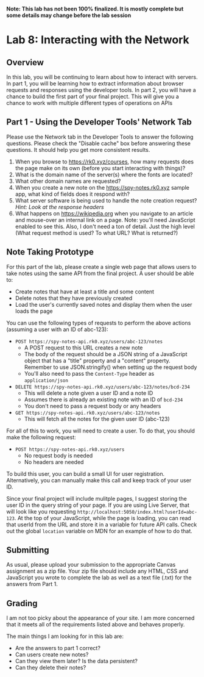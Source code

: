 **Note: This lab has not been 100% finalized. It is mostly complete but some details may change before the lab session**

# Lab 8: Interacting with the Network

## Overview

In this lab, you will be continuing to learn about how to interact with servers. In part 1, you will be learning how to extract information about browser requests and responses using the developer tools. In part 2, you will have a chance to build the first part of your final project. This will give you a chance to work with multiple different types of operations on APIs

## Part 1 - Using the Developer Tools' Network Tab

Please use the Network tab in the Developer Tools to answer the following questions. Please check the "Disable cache" box before answering these questions. It should help you get more consistent results.

1. When you browse to <https://rk0.xyz/courses>, how many requests does the page make on its own (before you start interacting with things)?
1. What is the domain name of the server(s) where the fonts are located?
1. What other domain names are requested?
1. When you create a new note on the <https://spy-notes.rk0.xyz> sample app, what kind of fields does it respond with?
1. What server software is being used to handle the note creation request? *Hint: Look at the response headers*
1. What happens on <https://wikipedia.org> when you navigate to an article and mouse-over an internal link on a page. Note: you'll need JavaScript enabled to see this. Also, I don't need a ton of detail. Just the high level (What request method is used? To what URL? What is returned?)

## Note Taking Prototype

For this part of the lab, please create a single web page that allows users to take notes using the same API from the final project. A user should be able to:

- Create notes that have at least a title and some content
- Delete notes that they have previously created
- Load the user's currently saved notes and display them when the user loads the page

You can use the following types of requests to perform the above actions (assuming a user with an ID of abc-123):

- `POST https://spy-notes-api.rk0.xyz/users/abc-123/notes`
    - A POST request to this URL creates a new note
    - The body of the request should be a JSON string of a JavaScript object that has a "title" property and a "content" property. Remember to use JSON.stringify() when setting up the request body
    - You'll also need to pass the `Content-Type` header as `application/json`
- `DELETE https://spy-notes-api.rk0.xyz/users/abc-123/notes/bcd-234`
    - This will delete a note given a user ID and a note ID
    - Assumes there is already an existing note with an ID of `bcd-234`
    - You don't need to pass a request body or any headers
- `GET https://spy-notes-api.rk0.xyz/users/abc-123/notes`
    - This will fetch all the notes for the given user ID (abc-123)

For all of this to work, you will need to create a user. To do that, you should make the following request:

- `POST https://spy-notes-api.rk0.xyz/users`
    - No request body is needed
    - No headers are needed

To build this user, you can build a small UI for user registration. Alternatively, you can manually make this call and keep track of your user ID.

Since your final project will include mulitple pages, I suggest storing the user ID in the query string of your page. If you are using Live Server, that will look like you requesting `http://localhost:5050/index.html?userId=abc-123`. At the top of your JavaScript, while the page is loading, you can read that userId from the URL and store it in a variable for future API calls. Check out the global `location` variable on MDN for an example of how to do that.

## Submitting

As usual, please upload your submission to the appropriate Canvas assignment as a zip file. Your zip file should include any HTML, CSS and JavaScript you wrote to complete the lab as well as a text file (.txt) for the answers from Part 1.

## Grading
I am not too picky about the appearance of your site. I am more concerned that it meets all of the requirements listed above and behaves properly.

The main things I am looking for in this lab are: 

- Are the answers to part 1 correct?
- Can users create new notes?
- Can they view them later? Is the data persistent?
- Can they delete their notes?